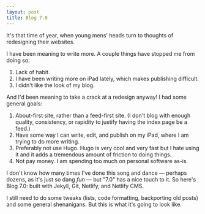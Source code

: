 ```yaml
---
layout: post
title: Blog 7.0
---
```


It's that time of year, when young mens' heads turn to thoughts of redesigning their websites.

I have been meaning to write more.  A couple things have stopped me from doing so:

1. Lack of habit.
2. I have been writing more on iPad lately, which makes publishing difficult.
3. I didn't like the look of my blog.

And I'd been meaning to take a crack at a redesign anyway!  I had some general goals:

1. About-first site, rather than a feed-first site.  (I don't blog with enough quality, consistency, or rapidity to justify having the index page be a feed.)
2. Have some way I can write, edit, and publish on my iPad, where I am trying to do more writing.
3. Preferably not use Hugo.  Hugo is very cool and very fast but I hate using it and it adds a tremendous amount of friction to doing things.
4. Not pay money.  I am spending too much on personal software as-is.

I don't know how many times I've done this song and dance — perhaps dozens, as it's just so dang _fun_ — but "7.0" has a nice touch to it.  So here's Blog 7.0: built with Jekyll, Git, Netlify, and Netlify CMS.

I still need to do some tweaks (lists, code formatting, backporting old posts) and some general shenanigans.  But this is what it's going to look like.